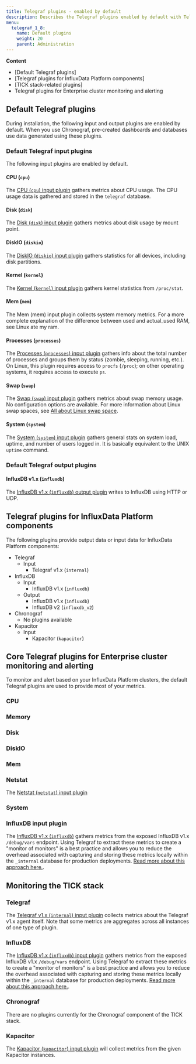 ```yaml
---
title: Telegraf plugins - enabled by default
description: Describes the Telegraf plugins enabled by default with Telegraf installations.
menu:
  telegraf_1_8:
    name: Default plugins
    weight: 20
    parent: Administration
---
```


**Content**
* [Default Telegraf plugins]
* [Telegraf plugins for InfluxData Platform components]
* [TICK stack-related plugins]
* Telegraf plugins for Enterprise cluster monitoring and alerting


## Default Telegraf plugins

During installation, the following input and output plugins are enabled by default. When you use Chronograf, pre-created dashboards and databases use data generated using these plugins.

### Default Telegraf input plugins

The following input plugins are enabled by default.

#### CPU (`cpu`)

The [CPU (`cpu`) input plugin](https://github.com/influxdata/telegraf/blob/release-1.8/plugins/inputs/system/CPU_README.md) gathers metrics about CPU usage. The CPU usage data is gathered and stored in the `telegraf` database.

#### Disk (`disk`)

The [Disk (`disk`) input plugin](hhttps://github.com/influxdata/telegraf/blob/release-1.8/plugins/inputs/system/DISK_README.md) gathers metrics about disk usage by mount point.

#### DiskIO (`diskio`)

The [DiskIO (`diskio`) input plugin](https://github.com/influxdata/telegraf/blob/release-1.8/plugins/inputs/system/DISKIO_README.md) gathers statistics for all devices, including disk partitions.

#### Kernel (`kernel`)

The [Kernel (`kernel`) input plugin](https://github.com/influxdata/telegraf/blob/release-1.8/plugins/inputs/system/KERNEL_README.md) gathers kernel statistics from `/proc/stat`.

#### Mem (`mem`)

The Mem (mem) input plugin collects system memory metrics. For a more complete explanation of the difference between used and actual_used RAM, see Linux ate my ram.

#### Processes (`processes`)

The [Processes (`processes`) input plugin](https://github.com/influxdata/telegraf/blob/release-1.8/plugins/inputs/system/PROCESSES_README.md)
gathers info about the total number of processes and groups them by status (zombie, sleeping, running, etc.). On Linux, this plugin requires access to `procfs` (`/proc`); on other operating systems, it requires access to execute `ps`.

#### Swap (`swap`)

The [Swap (`swap`) input plugin](https://github.com/influxdata/telegraf/blob/release-1.8/plugins/inputs/system/SWAP_README.md) gathers metrics about swap memory usage. No configuration options are available. For more information about Linux swap spaces, see [All about Linux swap space](https://www.linux.com/news/all-about-linux-swap-space).

#### System (`system`)

The [System (`system`) input plugin](https://github.com/influxdata/telegraf/blob/release-1.8/plugins/inputs/system/SYSTEM_README.md) gathers general stats on system load, uptime, and number of users logged in. It is basically equivalent to the UNIX `uptime` command.

### Default Telegraf output plugins

#### InfluxDB v1.x (`influxdb`)

The [InfluxDB v1.x (`influxdb`) output plugin](https://github.com/influxdata/telegraf/tree/release-1.8/plugins/outputs/influxdb) writes to InfluxDB using HTTP or UDP.


## Telegraf plugins for InfluxData Platform components

The following plugins provide output data or input data for InfluxData Platform components:

* Telegraf
  - Input
    - Telegraf v1.x (`internal`)
* InfluxDB
  - Input
    - InfluxDB v1.x (`influxdb`)
  - Output
    - InfluxDB v1.x (`influxdb`)
    - InfluxDB v2 (`influxdb_v2`)
* Chronograf
  - No plugins available
* Kapacitor
  - Input
    - Kapacitor (`kapacitor`)


## Core Telegraf plugins for Enterprise cluster monitoring and alerting

To monitor and alert based on your InfluxData Platform clusters, the default Telegraf plugins are used to provide most of your metrics.

### CPU
### Memory
### Disk
### DiskIO
### Mem
### Netstat

The [Netstat (`netstat`) input plugin](https://github.com/influxdata/telegraf/blob/release-1.8/plugins/inputs/net/NETSTAT_README.md)

### System
### InfluxDB input plugin

The [InfluxDB v1.x (`influxdb`)](https://github.com/influxdata/telegraf/tree/release-1.8/plugins/inputs/influxdb) gathers metrics from the exposed InfluxDB v1.x `/debug/vars` endpoint.  Using Telegraf to extract these metrics to create a "monitor of monitors" is a best practice and allows you to reduce the overhead associated with
capturing and storing these metrics locally within the `_internal` database for production deployments.
[Read more about this approach here.](https://www.influxdata.com/blog/influxdb-debugvars-endpoint/).


## Monitoring the TICK stack

### Telegraf

The [Telegraf v1.x (`internal`) input plugin](https://github.com/influxdata/telegraf/tree/release-1.8/plugins/inputs/internal) collects metrics about the Telegraf v1.x agent itself.
Note that some metrics are aggregates across all instances of one type of plugin.

### InfluxDB

The [InfluxDB v1.x (`influxdb`) input plugin](https://github.com/influxdata/telegraf/tree/release-1.8/plugins/inputs/influxdb) gathers metrics from the exposed InfluxDB v1.x `/debug/vars` endpoint.  Using Telegraf to extract these metrics to create a "monitor of monitors" is a best practice and allows you to reduce the overhead associated with
capturing and storing these metrics locally within the `_internal` database for production deployments.
[Read more about this approach here.](https://www.influxdata.com/blog/influxdb-debugvars-endpoint/).

### Chronograf

There are no plugins currently for the Chronograf component of the TICK stack.

### Kapacitor

The [Kapacitor (`kapacitor`) input plugin](https://github.com/influxdata/telegraf/tree/release-1.8/plugins/inputs/kapacitor) will collect metrics from the given Kapacitor instances.
